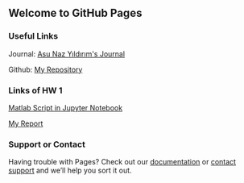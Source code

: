 ## Welcome to GitHub Pages

### Useful Links

Journal: [Asu Naz Yıldırım's Journal](https://bu-ie-582.github.io/fall-24-asunazyildirim/) 

Github: [My Repository](https://github.com/BU-IE-582/fall-24-asunazyildirim)

### Links of HW 1

[Matlab Script in Jupyter Notebook](https://github.com/BU-IE-582/fall-24-asunazyildirim/blob/main/HW1/HW1_AsuNazY%C4%B1ld%C4%B1r%C4%B1m.ipynb)

[My Report](https://bu-ie-582.github.io/fall-24-asunazyildirim/HW1/HW1%20Asu%20Naz%20Y%C4%B1ld%C4%B1r%C4%B1m.pdf)




### Support or Contact

Having trouble with Pages? Check out our [documentation](https://docs.github.com/categories/github-pages-basics/) or [contact support](https://support.github.com/contact) and we’ll help you sort it out.
